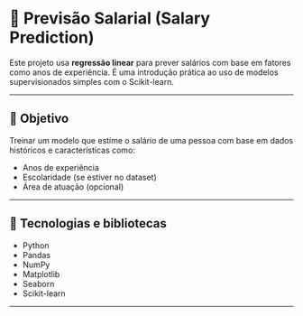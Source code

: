 # 💼 Previsão Salarial (Salary Prediction)

Este projeto usa **regressão linear** para prever salários com base em fatores como anos de experiência. É uma introdução prática ao uso de modelos supervisionados simples com o Scikit-learn.

---

## 📌 Objetivo

Treinar um modelo que estime o salário de uma pessoa com base em dados históricos e características como:

- Anos de experiência
- Escolaridade (se estiver no dataset)
- Área de atuação (opcional)

---

## 🧠 Tecnologias e bibliotecas

- Python
- Pandas
- NumPy
- Matplotlib
- Seaborn
- Scikit-learn

---
